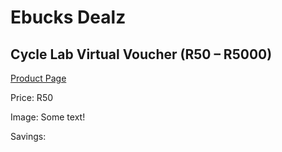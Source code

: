 
# Ebucks Dealz
## Cycle Lab Virtual Voucher (R50 – R5000)
[Product Page](https://www.ebucks.com/web/shop/productSelected.do?prodId=285076885&catId=227677169)

Price: R50

Image: Some text!

Savings: 


	